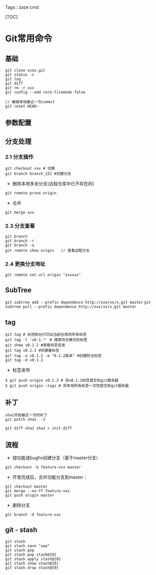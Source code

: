 Tags : zaze cmd

[TOC]

# Git常用命令

## 基础

```
git clone xxxx.git
git status -s
git log
git diff
git rm -r xxx
git config --add core.filemode false   

// 撤销本地最近一次commit
git reset HEAD~
```

## 参数配置

## 分支处理

### 2.1 分支操作

```
git checkout xxx # 切换
git branch branch_222 #创建分支
```

- 删除本地多余分支(远程仓库中已不存在的)
```
git remote prune origin
```

- 合并
```
git merge xxx
```

### 2.3 分支查看

```
git branch
git branch -r
git branch -a
git remote show origin   // 查看远程分支
```
### 2.4 更换分支地址
```
git remote set-url origin "xxxxxx"
```

## SubTree


``git subtree add --prefix dependence http://xxx/xx/x.git master``
``git subtree pull --prefix dependence http://xxx/xx/x.git master``


## tag

```
git tag # 在控制台打印出当前仓库的所有标签
git tag -l 'v0.1.*' # 搜索符合模式的标签
git show v0.1.2 #查看标签信息
git tag v0.1.2 #创建量标签
git tag -a v0.1.2 -m "0.1.2版本" #创建附注标签
git tag -d v0.1.2
```

- 标签发布

```
$ git push origin v0.1.2 # 将v0.1.2标签提交到git服务器
$ git push origin –tags # 将本地所有标签一次性提交到git服务器
```

## 补丁

```
sha1开始最近一次的补丁
git patch sha1  -1
```

```
git diff sha1 sha2 > init.diff
```


## 流程


- 按功能或bugfix创建分支（基于master分支）
```
git checkout -b feature-xxx master
```

- 开发完成后，合并功能分支到master：
```
git checkout master
git merge --no-ff feature-xxx
git push origin master
```
- 删除分支
```
git branch -d feature-xxx
```

## git - stash

```
git stash 
git stash save "aaa"
git stash pop
git stash pop stash@{0}
git stash apply stash@{0}
git stash show stash@{0}
git stash drop stash@{0}
```

